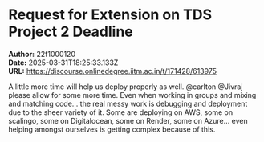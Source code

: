 # Request for Extension on TDS Project 2 Deadline

**Author:** 22f1000120  
**Date:** 2025-03-31T18:25:33.133Z  
**URL:** https://discourse.onlinedegree.iitm.ac.in/t/171428/613975

A little more time will help us deploy properly as well. @carlton @Jivraj please allow for some more time. Even when working in groups and mixing and matching code… the real messy work is debugging and deployment due to the sheer variety of it. Some are deploying on AWS, some on scalingo, some on Digitalocean, some on Render, some on Azure… even helping amongst ourselves is getting complex because of this.
